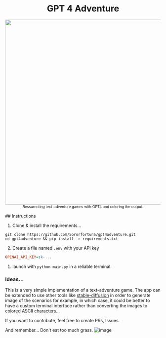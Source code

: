 <h1 align="center">GPT 4 Adventure</h1>

<p align="center">
<img src="https://github.com/Sororfortuna/gpt4adventure/assets/18470725/35a0566c-cd65-4b55-9d0e-501a4f69cc3c" width=600px>
<br>
<sub>Ressurecting text-adventure games with GPT4 and coloring the output.</sub>
</p>
## Instructions

1. Clone & install the requirements...
```shell
git clone https://github.com/Sororfortuna/gpt4adventure.git
cd gpt4adventure && pip install -r requirements.txt
```

2. Create a file named `.env` with your API key
```ini
OPENAI_API_KEY=sk-...
```

1. launch with `python main.py` in a reliable terminal.

### Ideas...

This is a very simple implementation of a text-adventure game. The app can be extended to use other tools like [stable-diffusion](https://stability.ai/stable-diffusion) in order to generate image of the scenarios for example, in which case, it could be better to have a custom terminal interface rather than converting the images to colored ASCII characters...

If you want to contribute, feel free to create PRs, Issues.

And remember...
Don't eat too much grass.
![image](https://github.com/Sororfortuna/gpt4adventure/assets/18470725/da46d56e-0680-4cf9-9277-e534875d7f7e)
